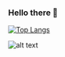 ### Hello there 👋

<!--
**abdulmalik29/abdulmalik29** is a ✨ _special_ ✨ repository because its `README.md` (this file) appears on your GitHub profile.

Here are some ideas to get you started:

- 🔭 I’m currently working on ...
- 🌱 I’m currently learning ...
- 👯 I’m looking to collaborate on ...
- 🤔 I’m looking for help with ...
- 💬 Ask me about ...
- 📫 How to reach me: ...
- 😄 Pronouns: ...
- ⚡ Fun fact: ...

&exclude_repo=stendhal_S1Team20
-->
[![Top Langs](https://github-readme-stats.vercel.app/api/top-langs/?username=abdulmalik29&langs_count=10&layout=compact&langs_count=12&theme=radical)](https://github.com/anuraghazra/github-readme-stats)



![alt text]([http://url/to/img.png](https://www.credly.com/badges/350ecf45-9463-4c37-ac76-9f06fcc93019/public_url)https://www.credly.com/badges/350ecf45-9463-4c37-ac76-9f06fcc93019/public_url)
